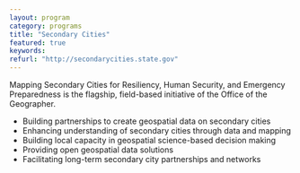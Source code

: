 ```yaml
---
layout: program
category: programs
title: "Secondary Cities"
featured: true
keywords:
refurl: "http://secondarycities.state.gov"
---
```

Mapping Secondary Cities for Resiliency, Human Security, and Emergency Preparedness is the flagship, field-based initiative of the Office of the Geographer.

- Building partnerships to create geospatial data on secondary cities
- Enhancing understanding of secondary cities through data and mapping
- Building local capacity in geospatial science-based decision making
- Providing open geospatial data solutions
- Facilitating long-term secondary city partnerships and networks
